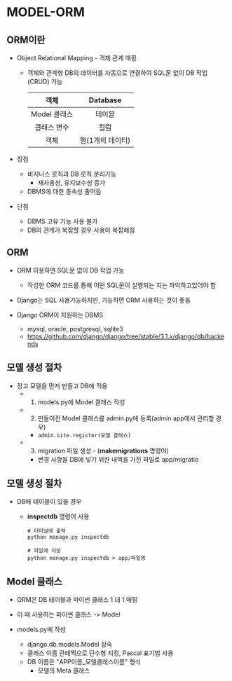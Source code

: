 # MODEL-ORM
## ORM이란
- Object Relational Mapping - 객체 관계 매핑
  - 객체와 관계형 DB의 데이터를 자동으로 연결하여 SQL문 없이 DB 작업(CRUD) 가능

    |객체|Database|
    |:---:|:---:|
    |Model 클래스|테이블|
    |클래스 변수|컬럼|
    |객체|행(1개의 데이터)|

- 장점
  - 비지니스 로직과 DB 로직 분리가능
    - 재사용성, 유지보수성 증가
  - DBMS에 대한 종속성 줄어듬

- 단점
  - DBMS 고유 기능 사용 불가
  - DB의 관계가 복잡할 경우 사용이 복잡해짐

## ORM
  - ORM 이용하면 SQL문 없이 DB 작업 가능
    - 작성한 ORM 코드를 통해 어떤 SQL문이 실행되는 지는 파악하고있어야 함
  
  - Django는 SQL 사용가능하지만, 가능하면 ORM 사용하는 것이 좋음

  - Django ORM이 지원하는 DBMS
    - mysql, oracle, postgresql, sqlite3
    - https://github.com/django/django/tree/stable/3.1.x/django/db/backends

## 모델 생성 절차
- 장고 모델을 먼저 만들고 DB에 적용
  - 1. models.py에 Model 클래스 작성
  - 2. 만들어진 Model 클래스를 admin.py에 등록(admin app에서 관리할 경우)
    - `admin.site.register(모델 클래스)`
  
  - 3. migration 파일 생성 - (**makemigrations** 명령어)
    - 변경 사항을 DB에 넣기 위한 내역을 가진 파일로 app/migratio

## 모델 생성 절차
  - DB에 테이블이 있을 경우
    - **inspectdb** 명령어 사용

       ```
       # 터미널에 출력
       python manage.py inspectdb
       ```

      ```
      # 파일에 저장
      python manage.py inspectdb > app/파일명
      ```

## Model 클래스
  - ORM은 DB 테이블과 파이썬 클래스 1 대 1 매핑
  - 이 때 사용하는 파이썬 클래스 -> Model

  - models.py에 작성
    - django.db.models.Model 상속
    - 클래스 이름 관례쩍으로 단수형 지정, Pascal 표기법 사용
    - DB 이름은 "APP이름_모델클래스이름" 형식
      - 모델의 Meta 클래스